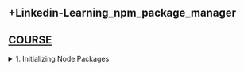 ## +Linkedin-Learning_npm_package_manager

## [COURSE](https://www.linkedin.com/learning/learning-npm-a-package-manager/learning-npm?resume=false)

<details>
<summary>1. Initializing Node Packages </summary>

# Initializing Node Packages

```js

```

```js

```

```js

```

```js

```

```js

```

```js

```

```js

```

```js

```

```js

```

# #END<details>
